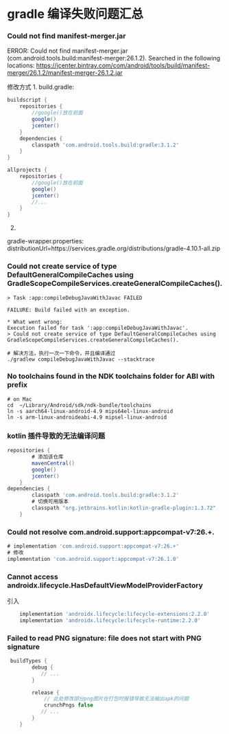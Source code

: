 # gradle 编译失败问题汇总


### Could not find manifest-merger.jar
ERROR: Could not find manifest-merger.jar (com.android.tools.build:manifest-merger:26.1.2).
Searched in the following locations:
    https://jcenter.bintray.com/com/android/tools/build/manifest-merger/26.1.2/manifest-merger-26.1.2.jar

修改方式
1. 
build.gradle:
~~~ gradle
buildscript {
    repositories {
		//google()放在前面
		google()
        jcenter()
    }
    dependencies {
        classpath 'com.android.tools.build:gradle:3.1.2'
    }
}

allprojects {
    repositories {
		//google()放在前面
        google()
        jcenter()
        //...
    }
}
~~~

2.
gradle-wrapper.properties:
distributionUrl=https\://services.gradle.org/distributions/gradle-4.10.1-all.zip


### Could not create service of type DefaultGeneralCompileCaches using GradleScopeCompileServices.createGeneralCompileCaches().

~~~ shell
> Task :app:compileDebugJavaWithJavac FAILED

FAILURE: Build failed with an exception.

* What went wrong:
Execution failed for task ':app:compileDebugJavaWithJavac'.
> Could not create service of type DefaultGeneralCompileCaches using GradleScopeCompileServices.createGeneralCompileCaches().

# 解决方法，执行一次一下命令，并且编译通过
./gradlew compileDebugJavaWithJavac --stacktrace
~~~

### No toolchains found in the NDK toolchains folder for ABI with prefix

~~~ shell
# on Mac
cd  ~/Library/Android/sdk/ndk-bundle/toolchains
ln -s aarch64-linux-android-4.9 mips64el-linux-android
ln -s arm-linux-androideabi-4.9 mipsel-linux-android
~~~

### kotlin 插件导致的无法编译问题

``` gradle
repositories {
        # 添加该仓库
        mavenCentral()
        google()
        jcenter()
    }
dependencies {
        classpath 'com.android.tools.build:gradle:3.1.2'
        # 切换可用版本
        classpath "org.jetbrains.kotlin:kotlin-gradle-plugin:1.3.72"
    }
```

### Could not resolve com.android.support:appcompat-v7:26.+.

~~~ gradle
# implementation 'com.android.support:appcompat-v7:26.+'
# 修改
implementation 'com.android.support:appcompat-v7:26.1.0'
~~~

### Cannot access androidx.lifecycle.HasDefaultViewModelProviderFactory

引入
``` gradle
    implementation 'androidx.lifecycle:lifecycle-extensions:2.2.0'
    implementation 'androidx.lifecycle:lifecycle-runtime:2.2.0'
```


### Failed to read PNG signature: file does not start with PNG signature

``` gradle
 buildTypes {
        debug {
           // ...
        }

        release {
            // 此处修改部分png图片在打包时报错导致无法输出apk的问题
            crunchPngs false
           // ...
        }
    }
```